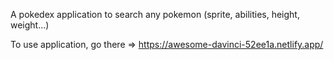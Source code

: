 A pokedex application to search any pokemon (sprite, abilities, height, weight...)

To use application, go there => https://awesome-davinci-52ee1a.netlify.app/
